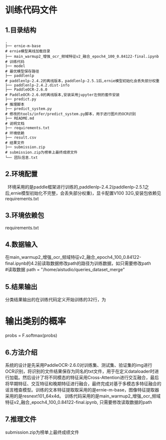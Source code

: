 # 训练代码文件   
## 1.目录结构 
```
.
├── ernie-m-base                                                                     # ernie模型离线加载目录  
├── main_warmup2_增强_ocr_频域特征v2_融合_epoch4_100_0.84122-final.ipynb              # 训练代码  
├── model                                                                            # 最优模型保存路径  
├── paddlenlp                                                                        # paddlenlp-2.4.2的离线版本，paddlenlp-2.5.1后,ernie模型初始化会丢失部分权重  
├── paddlenlp-2.4.2.dist-info
├── PaddleOCR-2.6.0                                                                  # PaddleOCR-2.6.0的离线版本,安装采用jupyter左侧的套件安装  
├── predict.py                                                                       # 推理脚本       
├── predict_system.py                                                                # 修改的tools/infer/predict_system.py脚本，用于进行图片的OCR识别   
├── README.md                                                                        # 说明文档  
├── requirements.txt                                                                 # 环境依赖  
├── result.csv                                                                       # 结果文件  
├── submission.zip                                                                   # submission.zip为榜单上最终成绩文件
└── 团队信息.txt
```
## 2.环境配置 
&nbsp;&nbsp;环境采用的是paddle框架进行训练的,paddlenlp-2.4.2(paddlenlp-2.5.1之后,ernie模型初始化不完整，会丢失部分权重)，显卡配置V100 32G,安装包依赖见requirements.txt
## 3.环境依赖包  
requirements.txt
## 4.数据输入  
在main_warmup2_增强_ocr_频域特征v2_融合_epoch4_100_0.84122-final.ipynb的4.2前读取数据修改path的路径为训练数据，如只需要修改path  
#读取数据
path = "/home/aistudio/queries_dataset_merge"
## 5.结果输出  
分类结果输出的在训练代码定义开始训练的32行，为
# 输出类别的概率
probs = F.softmax(probs)
## 6.方法介绍  
系统的设计是先采用PaddleOCR-2.6.0对训练集、测试集、验证集的img进行OCR识别，将识别的文件结果保存为同名的txt文件，用于在定义dataloader时进行加载。然后设计了将不同模态的特征采用Cross-Attention进行交互融合，最后将早期特征、交互特征和晚期特征进行融合，最终完成对基于多模态多特征融合的谣言稽查模型。训练的文本特征提取取采用的是ernie-m-base，图像特征提取器采用的是resnext101_64x4d。
训练代码采用的是main_warmup2_增强_ocr_频域特征v2_融合_epoch4_100_0.84122-final.ipynb, 只需要修改读取数据的path
## 7.推理文件  
submission.zip为榜单上最终成绩文件

